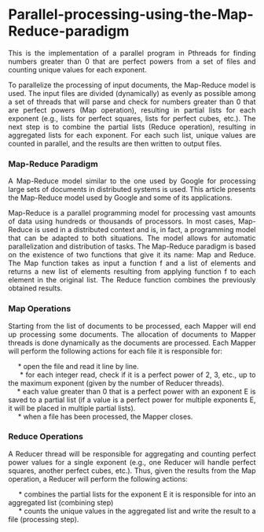 # Parallel-processing-using-the-Map-Reduce-paradigm


<p align="justify">
This is the implementation of a parallel program in Pthreads for finding numbers greater than 0 that are perfect powers from a set of files and counting unique values for each exponent.
</p>
<p align="justify">
To parallelize the processing of input documents, the Map-Reduce model is used. The input files are divided (dynamically) as evenly as possible among a set of threads that will parse and check for numbers greater than 0 that are perfect powers (Map operation), resulting in partial lists for each exponent (e.g., lists for perfect squares, lists for perfect cubes, etc.). The next step is to combine the partial lists (Reduce operation), resulting in aggregated lists for each exponent. For each such list, unique values are counted in parallel, and the results are then written to output files. <br>
</p>
  
### Map-Reduce Paradigm

<p align="justify">
A Map-Reduce model similar to the one used by Google for processing large sets of documents in distributed systems is used. This article presents the Map-Reduce model used by Google and some of its applications.
</p>

<p align="justify">
Map-Reduce is a parallel programming model for processing vast amounts of data using hundreds or thousands of processors. In most cases, Map-Reduce is used in a distributed context and is, in fact, a programming model that can be adapted to both situations. The model allows for automatic parallelization and distribution of tasks. The Map-Reduce paradigm is based on the existence of two functions that give it its name: Map and Reduce. The Map function takes as input a function f and a list of elements and returns a new list of elements resulting from applying function f to each element in the original list. The Reduce function combines the previously obtained results. <br>
</p>
  
### Map Operations

<p align="justify">
Starting from the list of documents to be processed, each Mapper will end up processing some documents. The allocation of documents to Mapper threads is done dynamically as the documents are processed. Each Mapper will perform the following actions for each file it is responsible for:
</p>

<p align="justify">
&nbsp;&nbsp;&nbsp;&nbsp;&nbsp;* open the file and read it line by line. <br>
&nbsp;&nbsp;&nbsp;&nbsp;&nbsp;* for each integer read, check if it is a perfect power of 2, 3, etc., up to the maximum exponent (given by the number of Reducer threads). <br>
&nbsp;&nbsp;&nbsp;&nbsp;* each value greater than 0 that is a perfect power with an exponent E is saved to a partial list (if a value is a perfect power for multiple exponents E, it will be placed in multiple partial lists). <br>
&nbsp;&nbsp;&nbsp;&nbsp;&nbsp;* when a file has been processed, the Mapper closes. <br>
</p>

### Reduce Operations

<p align="justify">
A Reducer thread will be responsible for aggregating and counting perfect power values for a single exponent (e.g., one Reducer will handle perfect squares, another perfect cubes, etc.). Thus, given the results from the Map operation, a Reducer will perform the following actions:
</p>

<p align="justify">
&nbsp;&nbsp;&nbsp;&nbsp;&nbsp;* combines the partial lists for the exponent E it is responsible for into an aggregated list (combining step) <br>
&nbsp;&nbsp;&nbsp;&nbsp;&nbsp;* counts the unique values in the aggregated list and write the result to a file (processing step). <br>
</p>
